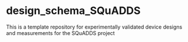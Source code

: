 # design_schema_SQuADDS
This is a template repository for experimentally validated device designs and measurements for the SQuADDS project
